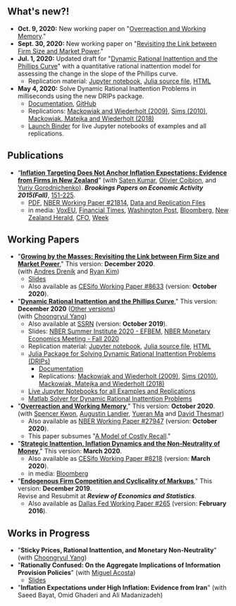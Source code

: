 ## What's new?!
* **Oct. 9, 2020:** New working paper on "[Overreaction and Working Memory](/aklmt_memory.pdf)." <br />
* **Sept. 30, 2020:** New working paper on "[Revisiting the Link between Firm Size and Market Power](/adk_concentration.pdf)." <br />
* **Jul. 1, 2020:** Updated draft for "[Dynamic Rational Inattention and the Phillips Curve](/dynamic_inattention.pdf)" with a quantitative rational inattention model for assessing the change in the slope of the Phillips curve.<br />
    * Replication material: [Jupyter notebook](https://github.com/afrouzi/DRIPs.jl/blob/master/examples/notebooks/ex6_Afrouzi_Yang_2020.ipynb),
    [Julia source file](https://github.com/afrouzi/DRIPs.jl/blob/master/examples/src/ex6_Afrouzi_Yang_2020.jl),
    [HTML](https://afrouzi.com/DRIPs.jl/dev/examples/ex6_ay2020/ex6_Afrouzi_Yang_2020/)
* **May 4, 2020:** Solve Dynamic Rational Inattention Problems in milliseconds using the new DRIPs package.<br />
    * [Documentation](http://afrouzi.github.io/DRIPs.jl/dev/),
    [GitHub](http://github.com/afrouzi/DRIPs.jl) <br />
    * Replications: 
    [Mackowiak and Wiederholt (2009)](https://afrouzi.github.io/DRIPs.jl/dev/examples/ex3_mw2009/ex3_Mackowiak_Wiederholt_2009/),
    [Sims (2010)](https://afrouzi.github.io/DRIPs.jl/dev/examples/ex4_sims2010/ex4_Sims_2010/),
    [Mackowiak, Matejka and Wiederholt (2018)](https://afrouzi.github.io/DRIPs.jl/dev/examples/ex5_mmw2018/ex5_Mackowiak_Matejka_Wiederholt_2018/)<br />
    * [Launch Binder](https://mybinder.org/v2/gh/afrouzi/DRIPs.jl/binder?filepath=examples) for live Jupyter notebooks of examples and all replications.

## Publications

* “[**Inflation Targeting Does Not Anchor Inflation Expectations: Evidence from Firms in New Zealand**](http://www.brookings.edu/~/media/projects/bpea/fall-2015/pdfkumartextfallbpea.pdf)” 
(with [Saten Kumar](http://www.aut.ac.nz/profiles/saten-kumar), [Olivier Coibion](https://sites.google.com/site/ocoibion/), and [Yuriy Gorodnichenko](http://eml.berkeley.edu/~ygorodni/)). ***Brookings Papers on Economic Activity 2015(Fall)***, [151-225](http://www.brookings.edu/~/media/projects/bpea/fall-2015/pdfkumartextfallbpea.pdf). <br />
    * [PDF](https://docs.google.com/viewer?a=v&pid=sites&srcid=ZGVmYXVsdGRvbWFpbnxoYWZyb3V6aWt8Z3g6NjI3MTAwMDgzYjViNzY3ZA),
      [NBER Working Paper #21814](http://www.nber.org/papers/w21814),
      [Data and Replication Files](/KACG_replication_files.zip)
    * in media: [VoxEU](http://www.voxeu.org/article/inflation-targeting-and-expectations),
                [Financial Times](http://www.ft.com/fastft/390171/inflation-targeting),
                [Washington Post](http://www.washingtonpost.com/news/wonkblog/wp/2015/09/10/people-like-puppies-and-its-a-big-problem-for-the-economy/),
                [Bloomberg](http://www.bloomberg.com/news/articles/2015-09-10/this-new-study-questions-a-key-assumption-central-bankers-make-about-themselves),
                [New Zealand Herald](http://m.nzherald.co.nz/business/news/article.cfm?c_id=3&objectid=11511461),
                [CFO](http://ww2.cfo.com/forecasting/2015/09/study-questions-success-inflation-targeting/),
                [Week](http://theweek.com/speedreads/576720/americans-know-nothing-about-money-because-theyre-busy-googling-puppies)

## Working Papers
* "**[Growing by the Masses: Revisiting the Link between Firm Size and Market Power](/adk_concentration.pdf)**," This version: **December 2020**. <br />
    (with [Andres Drenik](http://www.andresdrenik.com) and [Ryan Kim](https://sites.google.com/site/ryansungryongkim/))
    * [Slides](/adk_concentration_slides.pdf)
    * Also available as [CESifo Working Paper #8633](https://www.cesifo.org/en/publikationen/2020/working-paper/growing-masses-revisiting-link-between-firm-size-and-market-power) (version: **October 2020**). <br />
* "**[Dynamic Rational Inattention and the Phillips Curve](/dynamic_inattention.pdf)**," This version: **December 2020** ([Other versions](/dynamic_inattention/)) <br />
    (with [Choongryul Yang](https://choongryulyang.github.io/)) 
    * Also available at [SSRN](https://papers.ssrn.com/sol3/papers.cfm?abstract_id=3465793) (version: **October 2019**). <br />
    * Slides: [NBER Summer Institute 2020 - EFBEM](/dynamic_inattention/slides_NBER_EFBEM.pdf), [NBER Monetary Economics Meeting - Fall 2020](/dynamic_inattention/slides_NBER_ME.pdf) <br />
    * Replication material: [Jupyter notebook](https://github.com/afrouzi/DRIPs.jl/blob/master/examples/notebooks/ex6_Afrouzi_Yang_2020.ipynb),
    [Julia source file](https://github.com/afrouzi/DRIPs.jl/blob/master/examples/src/ex6_Afrouzi_Yang_2020.jl),
    [HTML](https://afrouzi.com/DRIPs.jl/dev/examples/ex6_ay2020/ex6_Afrouzi_Yang_2020/)
    * [Julia Package for Solving Dynamic Rational Inattention Problems (DRIPs)](http://github.com/afrouzi/DRIPs.jl) <br />
        * [Documentation](http://afrouzi.github.io/DRIPs.jl/dev/)
        * Replications: 
            [Mackowiak and Wiederholt (2009)](https://afrouzi.github.io/DRIPs.jl/dev/examples/ex3_mw2009/ex3_Mackowiak_Wiederholt_2009/),
            [Sims (2010)](https://afrouzi.github.io/DRIPs.jl/dev/examples/ex4_sims2010/ex4_Sims_2010/),
            [Mackowiak, Matejka and Wiederholt (2018)](https://afrouzi.github.io/DRIPs.jl/dev/examples/ex5_mmw2018/ex5_Mackowiak_Matejka_Wiederholt_2018/)<br />
    * [Live Jupyter Notebooks for all Examples and Replications](https://mybinder.org/v2/gh/afrouzi/DRIPs.jl/binder?filepath=examples) <br />
    * [Matlab Solver for Dynamic Rational Inattention Problems](https://github.com/choongryulyang/dynamic_multivariate_RI) <br />
* "**[Overreaction and Working Memory](/aklmt_memory.pdf)**," This version: **October 2020**. <br /> 
    (with [Spencer Kwon](https://www.hbs.edu/faculty/Pages/profile.aspx?facId=1069369), [Augustin Landier](https://sites.google.com/site/augustinlandier/), [Yueran Ma](https://voices.uchicago.edu/yueranma/) and [David Thesmar](https://mitsloan.mit.edu/faculty/directory/david-thesmar))
    * Also available as [NBER Working Paper #27947](https://www.nber.org/papers/w27947) (version: **October 2020**). <br />
    * This paper subsumes "[A Model of Costly Recall](/akm_memory.pdf)."
* "**[Strategic Inattention, Inflation Dynamics and the Non-Neutrality of Money](/strategic_inattention.pdf)**," This version: **March 2020**.<br />
    * Also available as [CESifo Working Paper #8218](https://www.cesifo.org/en/publikationen/2020/working-paper/strategic-inattention-inflation-dynamics-and-non-neutrality-money) (version: **March 2020**). <br />
    * in media: [Bloomberg](https://www.bloomberg.com/view/articles/2018-05-01/economics-grapples-what-causes-recessions)<br />
* "**[Endogenous Firm Competition and Cyclicality of Markups](https://afrouzi.com/markup_cyclicality.pdf)**," This version: **December 2019**. <br />
    Revise and Resubmit at ***Review of Economics and Statistics***.
    * Also available as [Dallas Fed Working Paper #265](http://www.dallasfed.org/assets/documents/institute/wpapers/2016/0265.pdf) (version: **February 2016**). <br /> 

## Works in Progress
* "**Sticky Prices, Rational Inattention, and Monetary Non-Neutrality**" (with [Choongryul Yang](https://choongryulyang.github.io/)) 
* "**Rationally Confused: On the Aggregate Implications of Information Provision Policies**" (with [Miguel Acosta](https://sites.google.com/view/miguelacosta/))
    * [Slides](/confusion_presented.pdf)
* "**Inflation Expectations under High Inflation: Evidence from Iran**" (with Saeed Bayat, Omid Ghaderi and Ali Madanizadeh)
